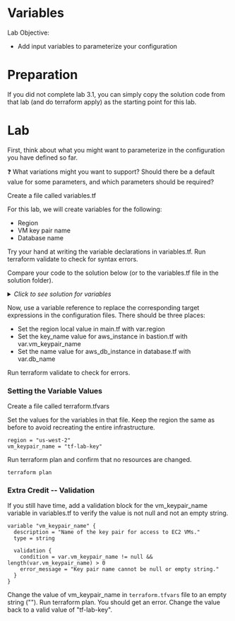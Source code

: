 # Variables

Lab Objective:
- Add input variables to parameterize your configuration

# Preparation

If you did not complete lab 3.1, you can simply copy the solution code from that lab (and do terraform apply) as the starting point for this lab.

# Lab

First, think about what you might want to parameterize in the configuration you have defined so far.

:question: What variations might you want to support?  Should there be a default value for some parameters, and which parameters should be required?

Create a file called variables.tf

For this lab, we will create variables for the following:
-	Region
- VM key pair name
-	Database name

Try your hand at writing the variable declarations in variables.tf.  Run terraform validate to check for syntax errors.

Compare your code to the solution below (or to the variables.tf file in the solution folder).

<details>

 _<summary>Click to see solution for variables</summary>_

```
variable "region" {
  type = string
}

variable "vm_keypair_name" {
  description = "Name of the key pair for access to EC2 VMs"
  type = string
}

variable "db_name" {
  description = "Name of database to be created."
  type = string
  default = "appdb"
}
```
</details>

Now, use a variable reference to replace the corresponding target expressions in the configuration files.  There should be three places:

- Set the region local value in main.tf with var.region
- Set the key_name value for aws_instance in bastion.tf with var.vm_keypair_name
- Set the name value for aws_db_instance in database.tf with var.db_name

Run terraform validate to check for errors.

### Setting the Variable Values

Create a file called terraform.tfvars

Set the values for the variables in that file.  Keep the region the same as before to avoid recreating the entire infrastructure.

```
region = "us-west-2"
vm_keypair_name = "tf-lab-key"
```

Run terraform plan and confirm that no resources are changed.
```
terraform plan
```


### Extra Credit -- Validation

If you still have time, add a validation block for the vm_keypair_name variable in variables.tf to verify the value is not null and not an empty string.

```
variable "vm_keypair_name" {
  description = "Name of the key pair for access to EC2 VMs."
  type = string

  validation {
    condition = var.vm_keypair_name != null && length(var.vm_keypair_name) > 0
    error_message = "Key pair name cannot be null or empty string."
  }
}
```

Change the value of vm_keypair_name in <code>terraform.tfvars</code> file to an empty string ("").  Run terraform plan.  You should get an error.  Change the value back to a valid value of "tf-lab-key".
